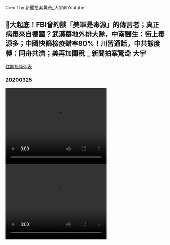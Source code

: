 Credit by 新聞拍案驚奇_大宇@Youtube
## 🎯大起底！FBI曾約談「美軍是毒源」的傳言者；真正病毒來自德國？武漢墓地外排大隊，中南醫生：街上毒源多；中國快篩檢疫錯率80%！川習通話，中共態度轉：同舟共濟；美再加關稅 _ 新聞拍案驚奇 大宇
[往期视频列表](/新聞拍案驚奇_大宇/list.html)
### 20200325
<video width="320" height="240" controls>
  <source src="/新聞拍案驚奇_大宇/videos/20200325_BGtdCSF3SEw-split-001.mp4" type="video/mp4">
</video>
<video width="320" height="240" controls>
  <source src="/新聞拍案驚奇_大宇/videos/20200325_BGtdCSF3SEw-split-002.mp4" type="video/mp4">
</video>
